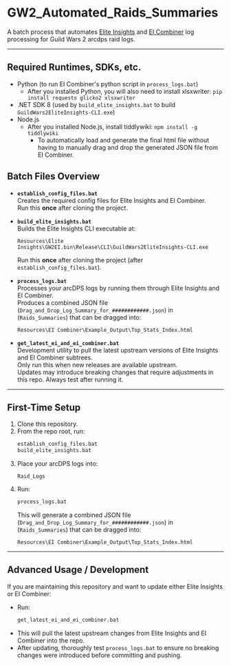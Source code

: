 # GW2_Automated_Raids_Summaries

A batch process that automates [Elite Insights](https://github.com/baaron4/GW2-Elite-Insights-Parser) and [EI Combiner](https://github.com/Drevarr/GW2_EI_log_combiner) log processing for Guild Wars 2 arcdps raid logs.

---

## Required Runtimes, SDKs, etc.

- Python (to run EI Combiner's python script in `process_logs.bat`)
  - After you installed Python, you will also need to install xlsxwriter: `pip install requests glicko2 xlsxwriter`
- .NET SDK 8 (used by `build_elite_insights.bat` to build `GuildWars2EliteInsights-CLI.exe`)
- Node.js
  - After you installed Node.js, install tiddlywiki: `npm install -g tiddlywiki`
    - To automatically load and generate the final html file without having to manually drag and drop the generated JSON file from EI Combiner.

## Batch Files Overview

- **`establish_config_files.bat`**  
  Creates the required config files for Elite Insights and EI Combiner.  
  Run this **once** after cloning the project.

- **`build_elite_insights.bat`**  
  Builds the Elite Insights CLI executable at:  
  ```
  Resources\Elite Insights\GW2EI.bin\Release\CLI\GuildWars2EliteInsights-CLI.exe
  ```
  Run this **once** after cloning the project (after `establish_config_files.bat`).

- **`process_logs.bat`**  
  Processes your arcDPS logs by running them through Elite Insights and EI Combiner.  
  Produces a combined JSON file (`Drag_and_Drop_Log_Summary_for_############.json`) in (`Raids_Summaries`) that can be dragged into:  
  ```
  Resources\EI Combiner\Example_Output\Top_Stats_Index.html
  ```

- **`get_latest_ei_and_ei_combiner.bat`**  
  Development utility to pull the latest upstream versions of Elite Insights and EI Combiner subtrees.  
  Only run this when new releases are available upstream.  
  Updates may introduce breaking changes that require adjustments in this repo. Always test after running it.

---

## First-Time Setup

1. Clone this repository.
2. From the repo root, run:
   ```bat
   establish_config_files.bat
   build_elite_insights.bat
   ```
3. Place your arcDPS logs into:
   ```
   Raid_Logs
   ```
4. Run:
   ```bat
   process_logs.bat
   ```
   This will generate a combined JSON file (`Drag_and_Drop_Log_Summary_for_############.json`) in (`Raids_Summaries`) that can be dragged into:
   ```
   Resources\EI Combiner\Example_Output\Top_Stats_Index.html
   ```

---

## Advanced Usage / Development

If you are maintaining this repository and want to update either Elite Insights or EI Combiner:

- Run:
  ```bat
  get_latest_ei_and_ei_combiner.bat
  ```
- This will pull the latest upstream changes from Elite Insights and EI Combiner into the repo.
- After updating, thoroughly test `process_logs.bat` to ensure no breaking changes were introduced before committing and pushing.

